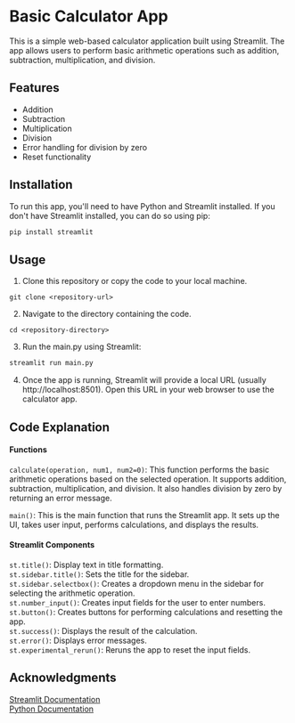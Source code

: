 # Basic Calculator App

This is a simple web-based calculator application built using Streamlit. The app allows users to perform basic arithmetic operations such as addition, subtraction, multiplication, and division.

## Features

- Addition
- Subtraction
- Multiplication
- Division
- Error handling for division by zero
- Reset functionality

## Installation

To run this app, you'll need to have Python and Streamlit installed. If you don't have Streamlit installed, you can do so using pip:

```sh
pip install streamlit
```

## Usage
1. Clone this repository or copy the code to your local machine.
```
git clone <repository-url>
```
2. Navigate to the directory containing the code.
```
cd <repository-directory>
```
3. Run the main.py using Streamlit:
```sh
streamlit run main.py
```
4. Once the app is running, Streamlit will provide a local URL (usually http://localhost:8501). Open this URL in your web browser to use the calculator app.

## Code Explanation
#### **Functions**
```calculate(operation, num1, num2=0)```: This function performs the basic arithmetic operations based on the selected operation. It supports addition, subtraction, multiplication, and division. It also handles division by zero by returning an error message.

```main()```: This is the main function that runs the Streamlit app. It sets up the UI, takes user input, performs calculations, and displays the results.

#### **Streamlit Components**
```st.title()```: Display text in title formatting. \
```st.sidebar.title()```: Sets the title for the sidebar. \
```st.sidebar.selectbox()```: Creates a dropdown menu in the sidebar for selecting the arithmetic operation. \
```st.number_input()```: Creates input fields for the user to enter numbers. \
```st.button()```: Creates buttons for performing calculations and resetting the app. \
```st.success()```: Displays the result of the calculation. \
```st.error()```: Displays error messages. \
```st.experimental_rerun()```: Reruns the app to reset the input fields.

## Acknowledgments
[Streamlit Documentation](https://docs.streamlit.io/)<br>
[Python Documentation](https://docs.python.org/3.11/)

